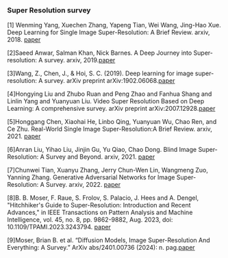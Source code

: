 ###  Super Resolution survey

[1] Wenming Yang, Xuechen Zhang, Yapeng Tian, Wei Wang, Jing-Hao Xue. Deep Learning for Single Image Super-Resolution: A Brief Review. arxiv, 2018. [paper](https://arxiv.org/pdf/1808.03344.pdf)

[2]Saeed Anwar, Salman Khan, Nick Barnes. A Deep Journey into Super-resolution: A survey. arxiv, 2019.[paper](https://arxiv.org/pdf/1904.07523.pdf)

[3]Wang, Z., Chen, J., & Hoi, S. C. (2019). Deep learning for image super-resolution: A survey. arXiv preprint arXiv:1902.06068.[paper](https://arxiv.org/abs/1902.06068)

[4]Hongying Liu and Zhubo Ruan and Peng Zhao and Fanhua Shang and Linlin Yang and Yuanyuan Liu. Video Super Resolution Based on Deep Learning: A comprehensive survey. arXiv preprint arXiv:2007.12928.[paper](https://arxiv.org/abs/2007.12928)

[5]Honggang Chen, Xiaohai He, Linbo Qing, Yuanyuan Wu, Chao Ren, and Ce Zhu. Real-World Single Image Super-Resolution:A Brief Review. arxiv, 2021. [paper](https://arxiv.org/pdf/2103.02368.pdf)

[6]Anran Liu, Yihao Liu, Jinjin Gu, Yu Qiao, Chao Dong. Blind Image Super-Resolution: A Survey and Beyond. arxiv, 2021. [paper](https://arxiv.org/pdf/2107.03055.pdf)

[7]Chunwei Tian, Xuanyu Zhang, Jerry Chun-Wen Lin, Wangmeng Zuo, Yanning Zhang. Generative Adversarial Networks for Image Super-Resolution: A Survey. arxiv, 2022. [paper](https://arxiv.org/pdf/2204.13620.pdf)

[8]B. B. Moser, F. Raue, S. Frolov, S. Palacio, J. Hees and A. Dengel, "Hitchhiker's Guide to Super-Resolution: Introduction and Recent Advances," in IEEE Transactions on Pattern Analysis and Machine Intelligence, vol. 45, no. 8, pp. 9862-9882, Aug. 2023, doi: 10.1109/TPAMI.2023.3243794. [paper](https://ieeexplore.ieee.org/stamp/stamp.jsp?tp=&arnumber=10041995)

[9]Moser, Brian B. et al. “Diffusion Models, Image Super-Resolution And Everything: A Survey.” ArXiv abs/2401.00736 (2024): n. pag.[paper](https://arxiv.org/pdf/2401.00736.pdf)
